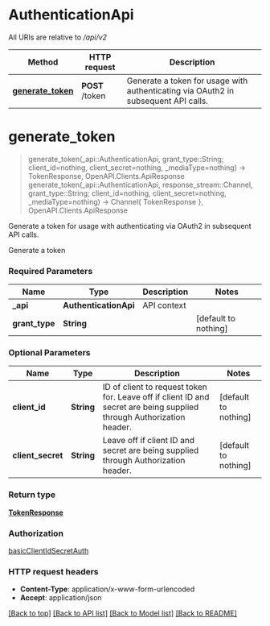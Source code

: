 # AuthenticationApi

All URIs are relative to */api/v2*

Method | HTTP request | Description
------------- | ------------- | -------------
[**generate_token**](AuthenticationApi.md#generate_token) | **POST** /token | Generate a token for usage with authenticating via OAuth2 in subsequent API calls.


# **generate_token**
> generate_token(_api::AuthenticationApi, grant_type::String; client_id=nothing, client_secret=nothing, _mediaType=nothing) -> TokenResponse, OpenAPI.Clients.ApiResponse <br/>
> generate_token(_api::AuthenticationApi, response_stream::Channel, grant_type::String; client_id=nothing, client_secret=nothing, _mediaType=nothing) -> Channel{ TokenResponse }, OpenAPI.Clients.ApiResponse

Generate a token for usage with authenticating via OAuth2 in subsequent API calls.

Generate a token

### Required Parameters

Name | Type | Description  | Notes
------------- | ------------- | ------------- | -------------
 **_api** | **AuthenticationApi** | API context | 
**grant_type** | **String**|  | [default to nothing]

### Optional Parameters

Name | Type | Description  | Notes
------------- | ------------- | ------------- | -------------
 **client_id** | **String**| ID of client to request token for. Leave off if client ID and secret are being supplied through Authorization header.  | [default to nothing]
 **client_secret** | **String**| Leave off if client ID and secret are being supplied through Authorization header.  | [default to nothing]

### Return type

[**TokenResponse**](TokenResponse.md)

### Authorization

[basicClientIdSecretAuth](../README.md#basicClientIdSecretAuth)

### HTTP request headers

 - **Content-Type**: application/x-www-form-urlencoded
 - **Accept**: application/json

[[Back to top]](#) [[Back to API list]](../README.md#api-endpoints) [[Back to Model list]](../README.md#models) [[Back to README]](../README.md)

